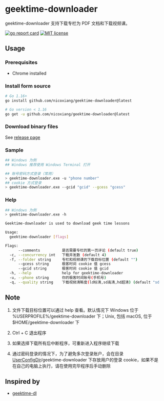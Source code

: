 # geektime-downloader

geektime-downloader 支持下载专栏为 PDF 文档和下载视频课。

[![go report card](https://goreportcard.com/badge/github.com/nicoxiang/geektime-downloader "go report card")](https://goreportcard.com/report/github.com/nicoxiang/geektime-downloader)
[![MIT license](https://img.shields.io/badge/license-MIT-brightgreen.svg)](https://opensource.org/licenses/MIT)

## Usage

### Prerequisites

- Chrome installed

### Install form source

```bash
# Go 1.16+
go install github.com/nicoxiang/geektime-downloader@latest

# Go version < 1.16
go get -u github.com/nicoxiang/geektime-downloader@latest
```

### Download binary files

See [release page](https://github.com/nicoxiang/geektime-downloader/releases)

### Sample

```bash
## Windows 为例
## Windows 推荐使用 Windows Terminal 打开

## 账号密码方式登录（常用）
> geektime-downloader.exe -u "phone number"
## cookie 方式登录
> geektime-downloader.exe --gcid "gcid" --gcess "gcess"
```

### Help

```bash
## Windows 为例
> geektime-downloader.exe -h

Geektime-downloader is used to download geek time lessons

Usage:
  geektime-downloader [flags]

Flags:
      --comments          是否需要专栏的第一页评论 (default true)
  -c, --concurrency int   下载并发数 (default 4)
  -f, --folder string     专栏和视频课的下载目标位置 (default "")
      --gcess string      极客时间 cookie 值 gcess
      --gcid string       极客时间 cookie 值 gcid
  -h, --help              help for geektime-downloader
  -u, --phone string      你的极客时间账号(手机号)
  -q, --quality string    下载视频清晰度(ld标清,sd高清,hd超清) (default "sd")
```

## Note

1. 文件下载目标位置可以通过 help 查看。默认情况下 Windows 位于 %USERPROFILE%/geektime-downloader 下；Unix, 包括 macOS, 位于 $HOME/geektime-downloader 下

2. Ctrl + C 退出程序

3. 如果选择下载所有后中断程序，可重新进入程序继续下载

4. 通过密码登录的情况下，为了避免多次登录账户，会在目录 [UserConfigDir](https://pkg.go.dev/os#UserConfigDir)/geektime-downloader 下存放用户的登录 cookie，如果不是在自己的电脑上执行，请在使用完毕程序后手动删除

## Inspired by 

* [geektime-dl](https://github.com/mmzou/geektime-dl)
